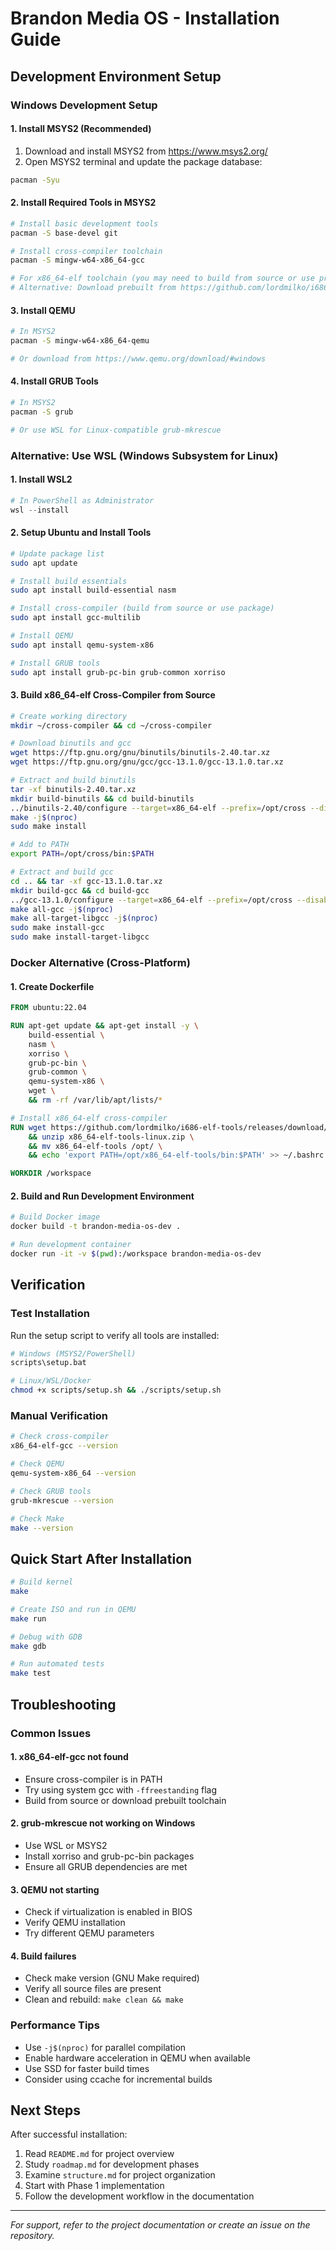 # Brandon Media OS - Installation Guide

## Development Environment Setup

### Windows Development Setup

#### 1. Install MSYS2 (Recommended)

1. Download and install MSYS2 from https://www.msys2.org/
2. Open MSYS2 terminal and update the package database:

```bash
pacman -Syu
```

#### 2. Install Required Tools in MSYS2

```bash
# Install basic development tools
pacman -S base-devel git

# Install cross-compiler toolchain
pacman -S mingw-w64-x86_64-gcc

# For x86_64-elf toolchain (you may need to build from source or use prebuilt)
# Alternative: Download prebuilt from https://github.com/lordmilko/i686-elf-tools
```

#### 3. Install QEMU

```bash
# In MSYS2
pacman -S mingw-w64-x86_64-qemu

# Or download from https://www.qemu.org/download/#windows
```

#### 4. Install GRUB Tools

```bash
# In MSYS2
pacman -S grub

# Or use WSL for Linux-compatible grub-mkrescue
```

### Alternative: Use WSL (Windows Subsystem for Linux)

#### 1. Install WSL2

```powershell
# In PowerShell as Administrator
wsl --install
```

#### 2. Setup Ubuntu and Install Tools

```bash
# Update package list
sudo apt update

# Install build essentials
sudo apt install build-essential nasm

# Install cross-compiler (build from source or use package)
sudo apt install gcc-multilib

# Install QEMU
sudo apt install qemu-system-x86

# Install GRUB tools
sudo apt install grub-pc-bin grub-common xorriso
```

#### 3. Build x86_64-elf Cross-Compiler from Source

```bash
# Create working directory
mkdir ~/cross-compiler && cd ~/cross-compiler

# Download binutils and gcc
wget https://ftp.gnu.org/gnu/binutils/binutils-2.40.tar.xz
wget https://ftp.gnu.org/gnu/gcc/gcc-13.1.0/gcc-13.1.0.tar.xz

# Extract and build binutils
tar -xf binutils-2.40.tar.xz
mkdir build-binutils && cd build-binutils
../binutils-2.40/configure --target=x86_64-elf --prefix=/opt/cross --disable-nls
make -j$(nproc)
sudo make install

# Add to PATH
export PATH=/opt/cross/bin:$PATH

# Extract and build gcc
cd .. && tar -xf gcc-13.1.0.tar.xz
mkdir build-gcc && cd build-gcc
../gcc-13.1.0/configure --target=x86_64-elf --prefix=/opt/cross --disable-nls --enable-languages=c --without-headers
make all-gcc -j$(nproc)
make all-target-libgcc -j$(nproc)
sudo make install-gcc
sudo make install-target-libgcc
```

### Docker Alternative (Cross-Platform)

#### 1. Create Dockerfile

```dockerfile
FROM ubuntu:22.04

RUN apt-get update && apt-get install -y \
    build-essential \
    nasm \
    xorriso \
    grub-pc-bin \
    grub-common \
    qemu-system-x86 \
    wget \
    && rm -rf /var/lib/apt/lists/*

# Install x86_64-elf cross-compiler
RUN wget https://github.com/lordmilko/i686-elf-tools/releases/download/7.1.0/x86_64-elf-tools-linux.zip \
    && unzip x86_64-elf-tools-linux.zip \
    && mv x86_64-elf-tools /opt/ \
    && echo 'export PATH=/opt/x86_64-elf-tools/bin:$PATH' >> ~/.bashrc

WORKDIR /workspace
```

#### 2. Build and Run Development Environment

```bash
# Build Docker image
docker build -t brandon-media-os-dev .

# Run development container
docker run -it -v $(pwd):/workspace brandon-media-os-dev
```

## Verification

### Test Installation

Run the setup script to verify all tools are installed:

```bash
# Windows (MSYS2/PowerShell)
scripts\setup.bat

# Linux/WSL/Docker
chmod +x scripts/setup.sh && ./scripts/setup.sh
```

### Manual Verification

```bash
# Check cross-compiler
x86_64-elf-gcc --version

# Check QEMU
qemu-system-x86_64 --version

# Check GRUB tools
grub-mkrescue --version

# Check Make
make --version
```

## Quick Start After Installation

```bash
# Build kernel
make

# Create ISO and run in QEMU
make run

# Debug with GDB
make gdb

# Run automated tests
make test
```

## Troubleshooting

### Common Issues

#### 1. x86_64-elf-gcc not found

- Ensure cross-compiler is in PATH
- Try using system gcc with `-ffreestanding` flag
- Build from source or download prebuilt toolchain

#### 2. grub-mkrescue not working on Windows

- Use WSL or MSYS2
- Install xorriso and grub-pc-bin packages
- Ensure all GRUB dependencies are met

#### 3. QEMU not starting

- Check if virtualization is enabled in BIOS
- Verify QEMU installation
- Try different QEMU parameters

#### 4. Build failures

- Check make version (GNU Make required)
- Verify all source files are present
- Clean and rebuild: `make clean && make`

### Performance Tips

- Use `-j$(nproc)` for parallel compilation
- Enable hardware acceleration in QEMU when available
- Use SSD for faster build times
- Consider using ccache for incremental builds

## Next Steps

After successful installation:

1. Read `README.md` for project overview
2. Study `roadmap.md` for development phases
3. Examine `structure.md` for project organization
4. Start with Phase 1 implementation
5. Follow the development workflow in the documentation

---

_For support, refer to the project documentation or create an issue on the repository._
